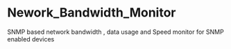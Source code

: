 # Nework_Bandwidth_Monitor
SNMP based network bandwidth , data usage and Speed monitor for SNMP enabled devices
